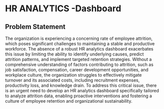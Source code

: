 # HR ANALYTICS -Dashboard
## Problem Statement

The organization is experiencing a concerning rate of employee attrition, which poses significant challenges to maintaining a stable and productive workforce. The absence of a robust HR analytics dashboard exacerbates this issue by limiting the ability to identify underlying causes, predict attrition patterns, and implement targeted retention strategies. Without a comprehensive understanding of factors contributing to attrition, such as job satisfaction, compensation, career development opportunities, and workplace culture, the organization struggles to effectively mitigate turnover and its associated costs, including recruitment expenses, productivity loss, and knowledge drain. To address this critical issue, there is an urgent need to develop an HR analytics dashboard specifically tailored to analyze attrition data, enabling proactive interventions and fostering a culture of employee retention and organizational sustainability.
